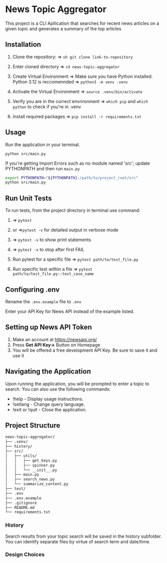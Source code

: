 # News Topic Aggregator

This project is a CLI Apllication that searches for recent news articles on a given topic and generates a summary of the top articles

## Installation

1. Clone the repository: 
   => ```sh git clone link-to-repository```
2. Enter cloned directory
    => `cd news-topic-aggregator`

3. Create Virtual Environment
    => Make sure you have Python installed. Python 3.12 is reccomennded
    => `python3 -m venv .venv`

4. Activate the Virtual Environment
    => `source .venv/bin/activate`

5. Verify you are in the correct envrironment
    => `which pip` and `which python` to check if you're in .venv

6. Install required packages
    => `pip install -r requirements.txt`

## Usage

Run the application in your terminal.

`python src/main.py`

If you're getting Import Errors such as no module named 'src'; update PYTHONPATH and then run `main.py`

```sh
export PYTHONPATH="${PYTHONPATH}:/path/to/project_root/src"
python src/main.py
```

## Run Unit Tests

To run tests, from the project directory in terminal use command:
1. => `pytest`
2. or =>`pytest -v` for detailed output in verbose mode
3. => `pytest -s` to show print statements
4. => `pytest -x` to stop after first FAIL

5. Run pytest for a specific file
 => `pytest path/to/test_file.py`

6. Run specific test within a file
=> `pytest path/to/test_file.py::test_case_name`

## Configuring .env

Rename the `.env.example` file to `.env`

Enter your API Key for News API instead of the example listed.

## Setting up News API Token

1. Make an account at https://newsapi.org/
2. Press **Get API Key->** Button on Homepage
3. You will be offered a free development API Key. Be sure to save it and use it

## Navigating the Application

Upon running the application, you will be prompted to enter a topic to search. You can also use the following commands:

- !help - Display usage instructions.
- !setlang - Change query language.
- !exit or !quit - Close the application.

## Project Structure

```sh
news-topic-aggregator/
├── .venv/
├── history/
├── src/
│   ├── utils/
│   │   ├── get_keys.py
│   │   ├── spinner.py
│   │   └── __init__.py
│   ├── main.py
│   ├── search_news.py
│   └── summarize_content.py
├── test/
├── .env
├── .env.example
├── .gitignore
├── README.md
└── requirements.txt
```

### History

Search results from your topic search will be saved in the history subfolder. You can identify separate files by virtue of search term and date/time. 

### Design Choices

